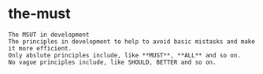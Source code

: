 # the-must
    The MSUT in development
    The principles in development to help to avoid basic mistasks and make it more efficient.
    Only abslute principles include, like **MUST**, **ALL** and so on.
    No vague principles include, like SHOULD, BETTER and so on.
